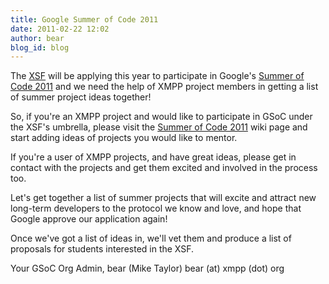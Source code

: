 ```yaml
---
title: Google Summer of Code 2011
date: 2011-02-22 12:02
author: bear
blog_id: blog
---
```


The [XSF](http://xmpp.org/) will be applying this year to participate in Google's [Summer of Code 2011](http://code.google.com/soc/) and we need the help of XMPP project members in getting a   list of summer project ideas together!

So, if you're an XMPP project and would like to participate in GSoC under the XSF's umbrella, please visit the [Summer of Code 2011](http://wiki.xmpp.org/web/Summer_of_Code_2011) wiki page and start adding ideas of projects you would like to mentor.

If you're a user of XMPP projects, and have great ideas, please get in contact with the projects and get them excited and involved in the   process too.

Let's get together a list of summer projects that will excite and attract new long-term developers to the protocol we know and love, and hope that Google approve our application again!

Once we've got a list of ideas in, we'll vet them and produce a list of proposals for students interested in the XSF.

Your GSoC Org Admin,   bear (Mike Taylor) bear (at) xmpp (dot) org
